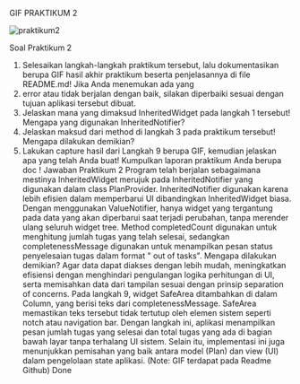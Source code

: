
GIF PRAKTIKUM 2

![praktikum2](https://github.com/user-attachments/assets/b9b5590f-7929-49ce-9dc3-ed19143b5869)

Soal Praktikum 2
1. Selesaikan langkah-langkah praktikum tersebut, lalu dokumentasikan berupa GIF hasil akhir praktikum beserta penjelasannya di file README.md! Jika Anda menemukan ada yang
2. error atau tidak berjalan dengan baik, silakan diperbaiki sesuai dengan tujuan aplikasi tersebut dibuat.
3. Jelaskan mana yang dimaksud InheritedWidget pada langkah 1 tersebut! Mengapa yang digunakan InheritedNotifier?
4. Jelaskan maksud dari method di langkah 3 pada praktikum tersebut! Mengapa dilakukan demikian?
5. Lakukan capture hasil dari Langkah 9 berupa GIF, kemudian jelaskan apa yang telah Anda buat!
Kumpulkan laporan praktikum Anda berupa doc !
Jawaban Praktikum 2
Program telah berjalan sebagaimana mestinya
InheritedWidget merujuk pada InheritedNotifier<ValueNotifier> yang digunakan dalam class PlanProvider. InheritedNotifier digunakan karena lebih efisien dalam memperbarui UI
dibandingkan InheritedWidget biasa. Dengan menggunakan ValueNotifier, hanya widget yang tergantung pada data yang akan diperbarui saat terjadi perubahan, tanpa merender
ulang seluruh widget tree.
Method completedCount digunakan untuk menghitung jumlah tugas yang telah selesai, sedangkan completenessMessage digunakan untuk menampilkan pesan status penyelesaian tugas
dalam format " out of tasks". Mengapa dilakukan demikian? Agar data dapat diakses dengan lebih mudah, meningkatkan efisiensi dengan menghindari pengulangan logika
perhitungan di UI, serta memisahkan data dari tampilan sesuai dengan prinsip separation of concerns.
Pada langkah 9, widget SafeArea ditambahkan di dalam Column, yang berisi teks dari completenessMessage. SafeArea memastikan teks tersebut tidak tertutup oleh elemen sistem
seperti notch atau navigation bar. Dengan langkah ini, aplikasi menampilkan pesan jumlah tugas yang selesai dan total tugas yang ada di bagian bawah layar tanpa terhalang UI
sistem. Selain itu, implementasi ini juga menunjukkan pemisahan yang baik antara model (Plan) dan view (UI) dalam pengelolaan state aplikasi. (Note: GIF terdapat pada Readme
Github)
Done

